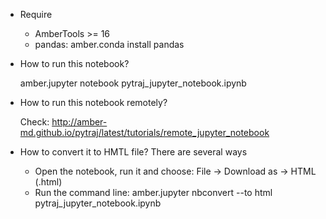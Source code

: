 - Require
    - AmberTools >= 16
    - pandas: amber.conda install pandas

- How to run this notebook?

    amber.jupyter notebook pytraj_jupyter_notebook.ipynb

- How to run this notebook remotely?

    Check: http://amber-md.github.io/pytraj/latest/tutorials/remote_jupyter_notebook
   
- How to convert it to HMTL file? There are several ways
    - Open the notebook, run it and choose: File -> Download as -> HTML (.html)
    - Run the command line: amber.jupyter nbconvert --to html pytraj_jupyter_notebook.ipynb
